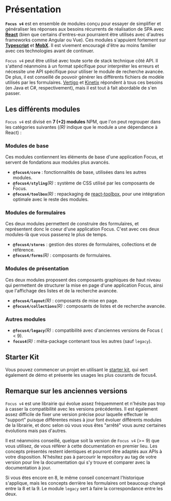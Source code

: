 # Présentation

**`Focus v4`** est en ensemble de modules conçu pour essayer de simplifier et généraliser les réponses aux besoins récurrents de réalisation de SPA avec **[React](http://www.reactjs.org)** (bien que certains d'entres-eux pourraient être utilisés avec d'autres frameworks comme Angular ou Vue). Ces modules s'appuient fortement sur **[Typescript](http://www.typescriptlang.org)** et **[MobX](http://mobx.js.org)**. Il est vivement encouragé d'être au moins familier avec ces technologies avant de continuer.

`Focus v4` peut être utilisé avec toute sorte de stack technique côté API. Il s'attend néanmoins à un format spécifique pour interpréter les erreurs et nécessite une API spécifique pour utiliser le module de recherche avancée. De plus, il est conseillé de pouvoir générer les différents fichiers de modèle utilisés par les formulaires. [Vertigo](http://www.github.com/KleeGroup/vertigo) et [Kinetix](http://www.github.com/KleeGroup/kinetix-tools) répondent à tous ces besoins (en Java et C#, respectivement), mais il est tout à fait abordable de s'en passer.

## Les différents modules

`Focus v4` est divisé en **7 (+2) modules** NPM, que l'on peut regrouper dans les catégories suivantes (_(R)_ indique que le module a une dépendance à React) :

### Modules de base

Ces modules contiennent les éléments de base d'une application Focus, et servent de fondations aux modules plus avancés.

-   **`@focus4/core`** : fonctionnalités de base, utilisées dans les autres modules.
-   **`@focus4/styling`**_(R)_ : système de CSS utilisé par les composants de Focus.
-   **`@focus4/toolbox`**_(R)_ : repackaging de [react-toolbox](http://www.react-toolbox.io), pour une intégration optimale avec le reste des modules.

### Modules de formulaires

Ces deux modules permettent de construire des formulaires, et représentent donc le coeur d'une application Focus. C'est avec ces deux modules-là que vous passerez le plus de temps.

-   **`@focus4/stores`** : gestion des stores de formulaires, collections et de référence.
-   **`@focus4/forms`**_(R)_ : composants de formulaires.

### Modules de présentation

Ces deux modules proposent des composants graphiques de haut niveau qui permettent de structurer la mise en page d'une application Focus, ainsi que l'affichage des listes et de la recherche avancée.

-   **`@focus4/layout`**_(R)_ : composants de mise en page.
-   **`@focus4/collections`**_(R)_ : composants de listes et de recherche avancée.

### Autres modules

-   **`@focus4/legacy`**_(R)_ : compatibilité avec d'anciennes versions de Focus ( < 9).
-   **`focus4`**_(R)_ : méta-package contenant tous les autres (sauf `legacy`).

## Starter Kit

Vous pouvez commencer un projet en utilisant le [starter kit](http://www.github.com/KleeGroup/focus4-starter-kit), qui sert également de démo et présente les usages les plus courants de focus4.

## Remarque sur les anciennes versions

`Focus v4` est une librairie qui évolue assez fréquemment et n'hésite pas trop à casser la compatibilité avec les versions précédentes. Il est également assez difficile de fixer une version précise pour laquelle effectuer le "support" puisque différentes mises à jour font évoluer différents modules de la librairie, et donc selon où vous vous êtes "arrêté" vous aurez certaines évolutions mais pas d'autres.

Il est néanmoins conseillé, quelque soit la version de `Focus v4` (>= 9) que vous utilisez, de vous référer à cette documentation en premier lieu. Les concepts présentés restent identiques et pourront être adaptés aux APIs à votre disposition. N'hésitez pas à parcourir le repository au tag de votre version pour lire la documentation qui s'y trouve et comparer avec la documentation à jour.

Si vous êtes encore en 8, le même conseil concernant l'historique s'applique, mais les concepts derrière les formulaires ont beaucoup changé entre la 8 et la 9. Le module `legacy` sert à faire la correspondance entre les deux.
